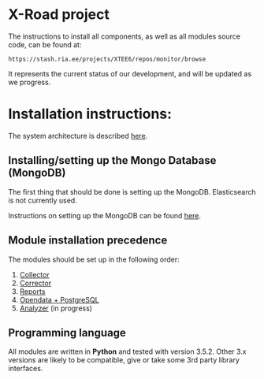 # X-Road project

The instructions to install all components, as well as all modules source code, can be found at:

```
https://stash.ria.ee/projects/XTEE6/repos/monitor/browse 
```

It represents the current status of our development, and will be updated as we progress.

# Installation instructions:

The system architecture is described [here](./docs/system_architecture.md).

## Installing/setting up the Mongo Database (MongoDB)

The first thing that should be done is setting up the MongoDB. Elasticsearch is not currently used. 

Instructions on setting up the MongoDB can be found [here](./docs/database_module.md).

## Module installation precedence

The modules should be set up in the following order:
 
1. [Collector](./docs/collector_module.md)
2. [Corrector](./docs/corrector_module.md)
3. [Reports](./docs/reports_module.md)
4. [Opendata + PostgreSQL](./docs/opendata_module.md)
5. [Analyzer](./docs/analysis_module.md) (in progress)

## Programming language

All modules are written in **Python** and tested with version 3.5.2. Other 3.x versions are likely to be compatible, give or take some 3rd party library interfaces.
